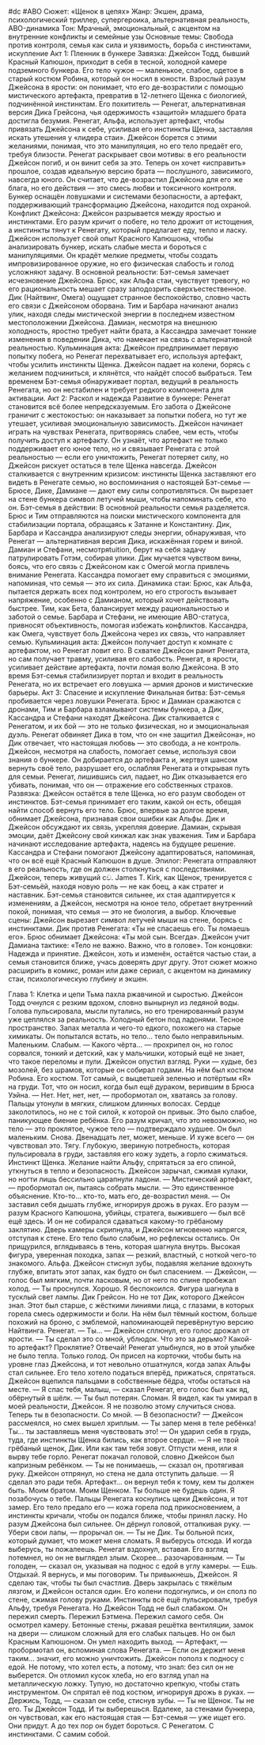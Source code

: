 #dc #ABO 
Сюжет: «Щенок в цепях»
Жанр: Экшен, драма, психологический триллер, супергероика, альтернативная реальность, ABO-динамика
Тон: Мрачный, эмоциональный, с акцентом на внутренние конфликты и семейные узы
Основные темы: Свобода против контроля, семья как сила и уязвимость, борьба с инстинктами, искупление
Акт 1: Пленник в бункере
Завязка: Джейсон Тодд, бывший Красный Капюшон, приходит в себя в тесной, холодной камере подземного бункера. Его тело чужое — маленькое, слабое, одетое в старый костюм Робина, который он носил в юности. Взрослый разум Джейсона в ярости: он понимает, что его де-возрастили с помощью мистического артефакта, превратив в 12-летнего Щенка с биологией, подчинённой инстинктам. Его похититель — Ренегат, альтернативная версия Дика Грейсона, чья одержимость «защитой» младшего брата достигла безумия. Ренегат, Альфа, использует артефакт, чтобы привязать Джейсона к себе, усиливая его инстинкты Щенка, заставляя искать утешения у «лидера стаи». Джейсон борется с этими желаниями, понимая, что это манипуляция, но его тело предаёт его, требуя близости.
Ренегат раскрывает свои мотивы: в его реальности Джейсон погиб, и он винит себя за это. Теперь он хочет «исправить» прошлое, создав идеальную версию брата — послушного, зависимого, навсегда юного. Он считает, что де-возрастил Джейсона для его же блага, но его действия — это смесь любви и токсичного контроля. Бункер оснащён ловушками и системами безопасности, а артефакт, поддерживающий трансформацию Джейсона, находится под охраной.
Конфликт Джейсона: Джейсон разрывается между яростью и инстинктами. Его разум кричит о побеге, но тело дрожит от истощения, а инстинкты тянут к Ренегату, который предлагает еду, тепло и ласку. Джейсон использует свой опыт Красного Капюшона, чтобы анализировать бункер, искать слабые места и бороться с манипуляциями. Он крадёт мелкие предметы, чтобы создать импровизированное оружие, но его физическая слабость и голод усложняют задачу.
В основной реальности: Бэт-семья замечает исчезновение Джейсона. Брюс, как Альфа стаи, чувствует тревогу, но его рациональность мешает сразу заподозрить сверхъестественное. Дик (Найтвинг, Омега) ощущает странное беспокойство, словно часть его связи с Джейсоном оборвана. Тим и Барбара начинают анализ улик, находя следы мистической энергии в последнем известном местоположении Джейсона. Дамиан, несмотря на внешнюю холодность, яростно требует найти брата, а Кассандра замечает тонкие изменения в поведении Дика, что намекает на связь с альтернативной реальностью.
Кульминация акта: Джейсон предпринимает первую попытку побега, но Ренегат перехватывает его, используя артефакт, чтобы усилить инстинкты Щенка. Джейсон падает на колени, борясь с желанием подчиниться, и клянётся, что найдёт способ выбраться. Тем временем Бэт-семья обнаруживает портал, ведущий в реальность Ренегата, но он нестабилен и требует редкого компонента для активации.
Акт 2: Раскол и надежда
Развитие в бункере: Ренегат становится всё более непредсказуемым. Его забота о Джейсоне граничит с жестокостью: он наказывает за попытки побега, но тут же утешает, усиливая эмоциональную зависимость. Джейсон начинает играть на чувствах Ренегата, притворяясь слабее, чем есть, чтобы получить доступ к артефакту. Он узнаёт, что артефакт не только поддерживает его юное тело, но и связывает Ренегата с этой реальностью — если его уничтожить, Ренегат потеряет силу, но Джейсон рискует остаться в теле Щенка навсегда.
Джейсон сталкивается с внутренним кризисом: инстинкты Щенка заставляют его видеть в Ренегате семью, но воспоминания о настоящей Бэт-семье — Брюсе, Дике, Дамиане — дают ему силы сопротивляться. Он вырезает на стене бункера символ летучей мыши, чтобы напоминать себе, кто он.
Бэт-семья в действии: В основной реальности семья разделяется. Брюс и Тим отправляются на поиски мистического компонента для стабилизации портала, обращаясь к Затанне и Константину. Дик, Барбара и Кассандра анализируют следы энергии, обнаруживая, что Ренегат — альтернативная версия Дика, искажённая горем и виной. Дамиан и Стефани, несмотряtuition, берут на себя задачу патрулировать Готэм, собирая улики. Дик мучается чувством вины, боясь, что его связь с Джейсоном как с Омегой могла привлечь внимание Ренегата. Кассандра помогает ему справиться с эмоциями, напоминая, что семья — это их сила.
Динамика стаи: Брюс, как Альфа, пытается держать всех под контролем, но его строгость вызывает напряжение, особенно с Дамианом, который хочет действовать быстрее. Тим, как Бета, балансирует между рациональностью и заботой о семье. Барбара и Стефани, не имеющие ABO-статуса, привносят объективность, помогая избежать конфликтов. Кассандра, как Омега, чувствует боль Джейсона через их связь, что направляет семью.
Кульминация акта: Джейсон получает доступ к комнате с артефактом, но Ренегат ловит его. В схватке Джейсон ранит Ренегата, но сам получает травму, усиливая его слабость. Ренегат, в ярости, усиливает действие артефакта, почти ломая волю Джейсона. В это время Бэт-семья стабилизирует портал и входит в реальность Ренегата, но их встречает его ловушка — армия дронов и мистические барьеры.
Акт 3: Спасение и искупление
Финальная битва: Бэт-семья пробивается через ловушки Ренегата. Брюс и Дамиан сражаются с дронами, Тим и Барбара взламывают системы бункера, а Дик, Кассандра и Стефани находят Джейсона. Дик сталкивается с Ренегатом, и их бой — это не только физическая, но и эмоциональная дуэль. Ренегат обвиняет Дика в том, что он «не защитил Джейсона», но Дик отвечает, что настоящая любовь — это свобода, а не контроль.
Джейсон, несмотря на слабость, помогает семье, используя свои знания о бункере. Он добирается до артефакта и, жертвуя шансом вернуть своё тело, разрушает его, ослабляя Ренегата и открывая путь для семьи. Ренегат, лишившись сил, падает, но Дик отказывается его убивать, понимая, что он — отражение его собственных страхов.
Развязка: Джейсон остаётся в теле Щенка, но его разум свободен от инстинктов. Бэт-семья принимает его таким, какой он есть, обещая найти способ вернуть его тело. Брюс, впервые за долгое время, обнимает Джейсона, признавая свои ошибки как Альфы. Дик и Джейсон обсуждают их связь, укрепляя доверие. Дамиан, скрывая эмоции, даёт Джейсону свой кинжал как знак уважения. Тим и Барбара начинают исследование артефакта, надеясь на будущее решение. Кассандра и Стефани помогают Джейсону адаптироваться, напоминая, что он всё ещё Красный Капюшон в душе.
Эпилог: Ренегата отправляют в его реальность, где он должен столкнуться с последствиями. Джейсон, теперь живущий сව. James T. Kirk, как Щенок, тренируется с Бэт-семьёй, находя новую роль — не как боец, а как стратег и наставник. Бэт-семья становится сильнее, их стая адаптируется к изменениям, а Джейсон, несмотря на юное тело, обретает внутренний покой, понимая, что семья — это не биология, а выбор.
Ключевые сцены:
Джейсон вырезает символ летучей мыши на стене, борясь с инстинктами.
Дик против Ренегата: «Ты не спасаешь его. Ты ломаешь его».
Брюс обнимает Джейсона: «Ты мой сын. Всегда».
Джейсон учит Дамиана тактике: «Тело не важно. Важно, что в голове».
Тон концовки: Надежда и принятие. Джейсон, хоть и изменён, остаётся частью стаи, а семья становится ближе, учась доверять друг другу.
Этот сюжет можно расширить в комикс, роман или даже сериал, с акцентом на динамику стаи, психологическую глубину и экшен.

Глава 1: Клетка и цепи
Тьма пахла ржавчиной и сыростью. Джейсон Тодд очнулся с резким вдохом, словно вынырнул из ледяной воды. Голова пульсировала, мысли путались, но его тренированный разум уже цеплялся за реальность. Холодный бетон под ладонями. Тесное пространство. Запах металла и чего-то едкого, похожего на старые химикаты. Он попытался встать, но тело… тело было неправильным.
Маленьким. Слабым.
— Какого чёрта… — прохрипел он, но голос сорвался, тонкий и детский, как у мальчишки, который ещё не знает, что такое переломы и пули. Джейсон опустил взгляд. Руки — худые, без мозолей, без шрамов, которые он собирал годами. На нём был костюм Робина. Его костюм. Тот самый, с выцветшей зеленью и потёртым «R» на груди. Тот, что он носил, когда был ещё дураком, верившим в Брюса Уэйна.
— Нет. Нет, нет, нет, — пробормотал он, хватаясь за голову. Пальцы утонули в мягких, слишком длинных волосах. Сердце заколотилось, но не с той силой, к которой он привык. Это было слабое, паникующее биение ребёнка. Его разум кричал, что это невозможно, но тело — это проклятое, чужое тело — подтверждало худшее.
Он был маленьким. Снова. Двенадцать лет, может, меньше. И хуже всего — он чувствовал это. Тягу. Глубокую, звериную потребность, которая пульсировала в груди, заставляя его кожу зудеть, а горло сжиматься. Инстинкт Щенка. Желание найти Альфу, спрятаться за его спиной, уткнуться в тепло и безопасность. Джейсон зарычал, сжимая кулаки, но ногти лишь бессильно царапнули ладони.
— Мистический артефакт, — пробормотал он, пытаясь собрать мысли. — Это единственное объяснение. Кто-то… кто-то, мать его, де-возрастил меня. — Он заставил себя дышать глубже, игнорируя дрожь в руках. Его разум — разум Красного Капюшона, убийцы, стратега, выжившего — был всё ещё здесь. И он не собирался сдаваться какому-то грёбаному заклятию.
Дверь камеры скрипнула, и Джейсон мгновенно напрягся, отступая к стене. Его тело было слабым, но рефлексы остались. Он прищурился, вглядываясь в тень, которая шагнула внутрь. Высокая фигура, уверенная походка, запах — резкий, властный, с ноткой чего-то знакомого. Альфа. Джейсон стиснул зубы, подавляя желание вдохнуть глубже, впитать этот запах, как будто он был спасением.
— Джейсон, — голос был мягким, почти ласковым, но от него по спине пробежал холод. — Ты проснулся. Хорошо. Я беспокоился.
Фигура шагнула в тусклый свет лампы. Дик Грейсон. Но не тот Дик, которого Джейсон знал. Этот был старше, с жёсткими линиями лица, с глазами, в которых горела смесь одержимости и боли. На нём был тёмный костюм, больше похожий на броню, с эмблемой, напоминающей перевёрнутую версию Найтвинга. Ренегат.
— Ты… — Джейсон сплюнул, его голос дрожал от ярости. — Ты сделал это со мной, ублюдок. Что это за дерьмо? Какой-то артефакт? Проклятие? Отвечай!
Ренегат улыбнулся, но в этой улыбке не было тепла. Только голод. Он присел на корточки, чтобы быть на уровне глаз Джейсона, и тот невольно отшатнулся, когда запах Альфы стал сильнее. Его тело хотело податься вперёд, прижаться, спрятаться. Джейсон вцепился пальцами в собственные бёдра, чтобы остаться на месте.
— Я спас тебя, малыш, — сказал Ренегат, его голос был как яд, обёрнутый в шёлк. — Ты был потерян. Сломан. Я видел, как ты умирал в моей реальности, Джейсон. Я не позволю этому случиться снова. Теперь ты в безопасности. Со мной.
— В безопасности? — Джейсон рассмеялся, но смех вышел хриплым. — Ты запер меня в теле ребёнка! Ты… ты заставляешь меня чувствовать это! — Он ударил себя в грудь, туда, где инстинкты Щенка бились, как второе сердце. — Я не твой грёбаный щенок, Дик. Или как там тебя зовут. Отпусти меня, или я вырву тебе горло.
Ренегат покачал головой, словно Джейсон был капризным ребёнком.
— Ты не понимаешь, — сказал он, протягивая руку. Джейсон отпрянул, но стена не дала отступить дальше. — Я сделал это ради тебя. Артефакт… он вернул тебя к тому, кем ты должен быть. Моим братом. Моим Щенком. Ты больше не будешь один. Я позабочусь о тебе.
Пальцы Ренегата коснулись щеки Джейсона, и тот замер. Его тело предало его — кожа горела под прикосновением, а инстинкты кричали, чтобы он подался ближе, чтобы принял ласку. Но разум Джейсона был сильнее. Он дёрнул головой, отталкивая руку.
— Убери свои лапы, — прорычал он. — Ты не Дик. Ты больной псих, который думает, что может меня сломать. Я выберусь отсюда. И когда выберусь, ты пожалеешь.
Ренегат вздохнул, вставая. Его взгляд потемнел, но он не выглядел злым. Скорее… разочарованным.
— Ты голоден, — сказал он, указывая на поднос с едой в углу камеры. — Ешь. Отдыхай. Я вернусь, и мы поговорим. Ты привыкнешь, Джейсон. Я сделаю так, чтобы ты был счастлив.
Дверь закрылась с тяжёлым лязгом, и Джейсон остался один. Его колени подогнулись, и он сполз по стене, сжимая голову руками. Инстинкты всё ещё пульсировали, требуя Альфу, требуя Ренегата. Но Джейсон Тодд не был слабаком. Он пережил смерть. Пережил Бэтмена. Пережил самого себя.
Он осмотрел камеру. Бетонные стены, ржавая решётка вентиляции, замок на двери — слишком сложный для его слабых пальцев. Но он был Красным Капюшоном. Он умел находить выход.
— Артефакт, — пробормотал он, вспоминая слова Ренегата. — Если он держит меня таким… значит, его можно уничтожить.
Джейсон пополз к подносу с едой. Не потому, что хотел есть, а потому, что знал: без сил он не выберется. Он отломил кусок хлеба, но его взгляд упал на металлическую ложку. Тупую, но достаточно крепкую, чтобы стать инструментом. Он спрятал её под костюм, игнорируя дрожь в руках.
— Держись, Тодд, — сказал он себе, стиснув зубы. — Ты не Щенок. Ты не его. Ты Джейсон Тодд. И ты выберешься.
Вдалеке, за стенами бункера, он чувствовал, как его настоящая стая — Бэт-семья — уже ищет его. Они придут. А до тех пор он будет бороться. С Ренегатом. С инстинктами. С самим собой.
